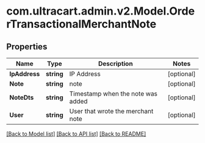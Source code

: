 # com.ultracart.admin.v2.Model.OrderTransactionalMerchantNote
## Properties

Name | Type | Description | Notes
------------ | ------------- | ------------- | -------------
**IpAddress** | **string** | IP Address | [optional] 
**Note** | **string** | note | [optional] 
**NoteDts** | **string** | Timestamp when the note was added | [optional] 
**User** | **string** | User that wrote the merchant note | [optional] 


[[Back to Model list]](../README.md#documentation-for-models) [[Back to API list]](../README.md#documentation-for-api-endpoints) [[Back to README]](../README.md)

